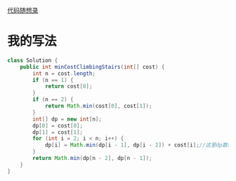 [代码随想录](https://www.programmercarl.com/0746.使用最小花费爬楼梯.html#算法公开课)





# 我的写法

```java
class Solution {
    public int minCostClimbingStairs(int[] cost) {
        int n = cost.length;
        if (n == 1) {
            return cost[0];
        }
        if (n == 2) {
            return Math.min(cost[0], cost[1]);
        }
        int[] dp = new int[n];
        dp[0] = cost[0];
        dp[1] = cost[1];
        for (int i = 2; i < n; i++) {
            dp[i] = Math.min(dp[i - 1], dp[i - 2]) + cost[i];//这里dp数组记录的是到达该层所需要的最低消费，且把离开该层的费用加上了
        }
        return Math.min(dp[n - 2], dp[n - 1]);
    }
}
```



